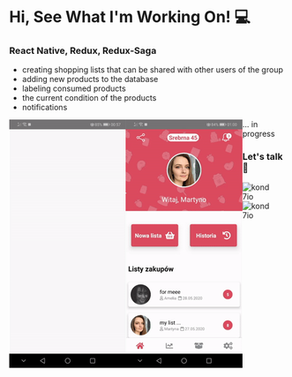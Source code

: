 # Hi, See What I'm Working On! :computer:
### React Native, Redux, Redux-Saga
* creating shopping lists that can be shared with other users of the group
* adding new products to the database
* labeling consumed products
* the current condition of the products
* notifications

<img align="left" src="https://github.com/kond7io/kond7io/blob/master/gif1.gif?raw=true">
<img  align='left' src="https://github.com/kond7io/kond7io/blob/master/gif2.gif?raw=true"> ... in progress

### Let's talk 💬
[<img align="left" alt="kond7io" width="50px" src="https://lh3.googleusercontent.com/fqYJHtyzZzA4vacRzeJoB93QNvA5-mvR-8UB5oVLxdYDSTpfLp_KgYD4IqVGJUgFEJo" />][linkedin]
[<img align="left" alt="kond7io" width="50px" src="https://cdn1.iconfinder.com/data/icons/logotypes/32/square-facebook-512.png" />][facebook]
<br />
<br />

[linkedin]: https://www.linkedin.com/in/konrad-walentek/
[facebook]: https://www.facebook.com/konrad.walentek
